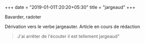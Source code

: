 +++
date = "2019-01-01T:20:20+05:30"
title = "jargeaud"
+++

Bavarder, radoter
<!--more-->
Dérivation vers le verbe jargeauter. Article en cours de rédaction

> J'ai arrêter de l'écouter il est tellement jargeaud"

